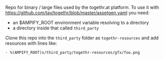 Repo for binary / large files used by the togethr.at platform.  To use it with
https://github.com/tav/togethr/blob/master/assetgen.yaml you need:

* an $AMPIFY_ROOT environment variable resolving to a directory
* a directory inside that called `third_party`

Clone this repo into the `third_party` folder as `togethr-resources` and add 
resources with lines like:

    - %(AMPIFY_ROOT)s/third_party/togethr-resources/gfx/foo.png

